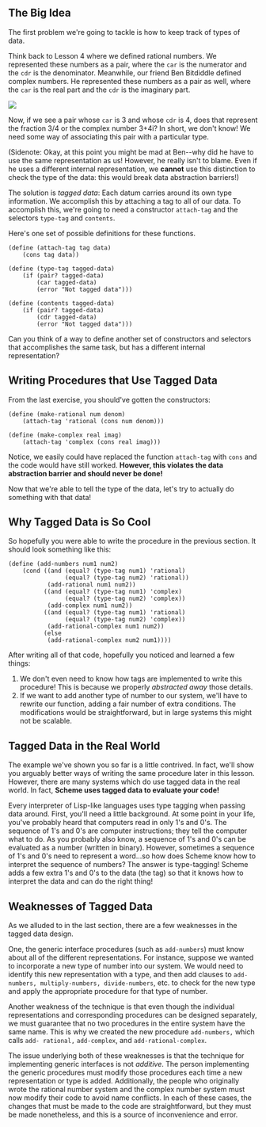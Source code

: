 ## The Big Idea

The first problem we're going to tackle is how to keep track of types of data.

Think back to Lesson 4 where we defined rational numbers. We represented these
numbers as a pair, where the `car` is the numerator and the `cdr` is the
denominator. Meanwhile, our friend Ben Bitdiddle defined complex numbers. He
represented these numbers as a pair as well, where the `car` is the real part
and the `cdr` is the imaginary part.

![](/static/pair_3.4.PNG)

Now, if we see a pair whose `car` is 3 and whose `cdr` is 4, does that
represent the fraction 3/4 or the complex number 3+4i? In short, we don't
know! We need some way of associating this pair with a particular type.

(Sidenote: Okay, at this point you might be mad at Ben--why did he have to use
the same representation as us! However, he really isn't to blame. Even if he
uses a different internal representation, we **cannot** use this distinction
to check the type of the data: this would break data abstraction barriers!)

The solution is _tagged data_: Each datum carries around its own type
information. We accomplish this by attaching a tag to all of our data. To
accomplish this, we're going to need a constructor `attach-tag` and the
selectors `type-tag` and `contents`.

Here's one set of possible definitions for these functions.

    
    (define (attach-tag tag data)
        (cons tag data))
    
    (define (type-tag tagged-data)
        (if (pair? tagged-data)
            (car tagged-data)
            (error "Not tagged data")))
    
    (define (contents tagged-data)
        (if (pair? tagged-data)
            (cdr tagged-data)
            (error "Not tagged data")))
    
    

Can you think of a way to define another set of constructors and selectors
that accomplishes the same task, but has a different internal representation?

## Writing Procedures that Use Tagged Data

From the last exercise, you should've gotten the constructors:

    
    
    (define (make-rational num denom)
        (attach-tag 'rational (cons num denom)))
    
    (define (make-complex real imag)
        (attach-tag 'complex (cons real imag)))
    

Notice, we easily could have replaced the function `attach-tag` with `cons`
and the code would have still worked. **However, this violates the data
abstraction barrier and should never be done!**

Now that we're able to tell the type of the data, let's try to actually do
something with that data!

## Why Tagged Data is So Cool

So hopefully you were able to write the procedure in the previous section. It
should look something like this:

    
    (define (add-numbers num1 num2)
        (cond ((and (equal? (type-tag num1) 'rational)
                    (equal? (type-tag num2) 'rational))
               (add-rational num1 num2))
              ((and (equal? (type-tag num1) 'complex)
                    (equal? (type-tag num2) 'complex))
               (add-complex num1 num2))
              ((and (equal? (type-tag num1) 'rational)
                    (equal? (type-tag num2) 'complex))
               (add-rational-complex num1 num2))
              (else
               (add-rational-complex num2 num1))))
    

After writing all of that code, hopefully you noticed and learned a few
things:

  1. We don't even need to know how tags are implemented to write this procedure! This is because we properly _abstracted away_ those details.
  2. If we want to add another type of number to our system, we'll have to rewrite our function, adding a fair number of extra conditions. The modifications would be straightforward, but in large systems this might not be scalable.

## Tagged Data in the Real World

The example we've shown you so far is a little contrived. In fact, we'll show
you arguably better ways of writing the same procedure later in this lesson.
However, there are many systems which do use tagged data in the real world. In
fact, **Scheme uses tagged data to evaluate your code!**

Every interpreter of Lisp-like languages uses type tagging when passing data
around. First, you'll need a little background. At some point in your life,
you've probably heard that computers read in only 1's and 0's. The sequence of
1's and 0's are computer instructions; they tell the computer what to do. As
you probably also know, a sequence of 1's and 0's can be evaluated as a number
(written in binary). However, sometimes a sequence of 1's and 0's need to
represent a word...so how does Scheme know how to interpret the sequence of
numbers? The answer is type-tagging! Scheme adds a few extra 1's and 0's to
the data (the tag) so that it knows how to interpret the data and can do the
right thing!

## Weaknesses of Tagged Data

As we alluded to in the last section, there are a few weaknesses in the tagged
data design.

One, the generic interface procedures (such as `add-numbers`) must know about
all of the different representations. For instance, suppose we wanted to
incorporate a new type of number into our system. We would need to identify
this new representation with a type, and then add clauses to `add-numbers,
multiply-numbers, divide-numbers`,  etc. to check for the new type and apply
the appropriate procedure for that type of number.

Another weakness of the technique is that even though the individual
representations and corresponding procedures can be designed separately, we
must guarantee that no two procedures in the entire system have the same name.
This is why we created the new procedure `add-numbers,` which calls `add-
rational,` `add-complex`, and `add-rational-complex`.

The issue underlying both of these weaknesses is that the technique for
implementing generic interfaces is not _additive_. The person implementing the
generic procedures must modify those procedures each time a  new
representation or type is added. Additionally, the people who originally wrote
the rational number system and the complex number system must now modify their
code to avoid name conflicts. In each of these cases, the changes that must be
made to the code are straightforward, but they must be made nonetheless, and
this is a source of inconvenience and error.

